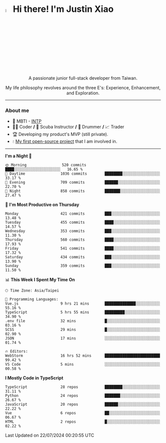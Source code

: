 # <img src="https://media.giphy.com/media/hvRJCLFzcasrR4ia7z/giphy.gif" width="5%">Hi there! I'm Justin Xiao
<p align="center">A passionate junior full-stack developer from Taiwan.  </p>
<p align="center">My life philosophy revolves around the three E's: Experience, Enhancement, and Exploration.</p>

---
### About me
- 👀 MBTI - [INTP](https://www.16personalities.com/intp-personality)
- 👨‍💻 Coder **/** 🤿 Scuba Instructor **/** 🥁 Drummer **/** 📈 Trader
- 🏆 Developing my product's MVP (still private).
- 💧 [My first open-source project](https://github.com/Game-as-a-Service/Game-Lobby-Web) that I am involved in.

---
<!--START_SECTION:waka-->
**I'm a Night 🦉** 

```text
🌞 Morning                520 commits         ████░░░░░░░░░░░░░░░░░░░░░   16.65 % 
🌆 Daytime                1036 commits        ████████░░░░░░░░░░░░░░░░░   33.17 % 
🌃 Evening                709 commits         ██████░░░░░░░░░░░░░░░░░░░   22.70 % 
🌙 Night                  858 commits         ███████░░░░░░░░░░░░░░░░░░   27.47 % 
```
📅 **I'm Most Productive on Thursday** 

```text
Monday                   421 commits         ███░░░░░░░░░░░░░░░░░░░░░░   13.48 % 
Tuesday                  455 commits         ████░░░░░░░░░░░░░░░░░░░░░   14.57 % 
Wednesday                353 commits         ███░░░░░░░░░░░░░░░░░░░░░░   11.30 % 
Thursday                 560 commits         ████░░░░░░░░░░░░░░░░░░░░░   17.93 % 
Friday                   541 commits         ████░░░░░░░░░░░░░░░░░░░░░   17.32 % 
Saturday                 434 commits         ███░░░░░░░░░░░░░░░░░░░░░░   13.90 % 
Sunday                   359 commits         ███░░░░░░░░░░░░░░░░░░░░░░   11.50 % 
```


📊 **This Week I Spent My Time On** 

```text
🕑︎ Time Zone: Asia/Taipei

💬 Programming Languages: 
Vue.js                   9 hrs 21 mins       ██████████████░░░░░░░░░░░   55.16 % 
TypeScript               5 hrs 55 mins       █████████░░░░░░░░░░░░░░░░   34.90 % 
.env file                32 mins             █░░░░░░░░░░░░░░░░░░░░░░░░   03.16 % 
SCSS                     29 mins             █░░░░░░░░░░░░░░░░░░░░░░░░   02.90 % 
JSON                     17 mins             ░░░░░░░░░░░░░░░░░░░░░░░░░   01.74 % 

🔥 Editors: 
WebStorm                 16 hrs 52 mins      █████████████████████████   99.42 % 
VS Code                  5 mins              ░░░░░░░░░░░░░░░░░░░░░░░░░   00.58 % 
```

**I Mostly Code in TypeScript** 

```text
TypeScript               28 repos            ████████░░░░░░░░░░░░░░░░░   31.11 % 
Python                   24 repos            ███████░░░░░░░░░░░░░░░░░░   26.67 % 
JavaScript               20 repos            ██████░░░░░░░░░░░░░░░░░░░   22.22 % 
Vue                      6 repos             ██░░░░░░░░░░░░░░░░░░░░░░░   06.67 % 
HTML                     2 repos             █░░░░░░░░░░░░░░░░░░░░░░░░   02.22 % 
```




 Last Updated on 22/07/2024 00:20:55 UTC
<!--END_SECTION:waka-->
